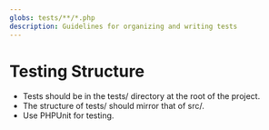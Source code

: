 ```yaml
---
globs: tests/**/*.php
description: Guidelines for organizing and writing tests
---
```


# Testing Structure

- Tests should be in the tests/ directory at the root of the project. 
- The structure of tests/ should mirror that of src/. 
- Use PHPUnit for testing.
